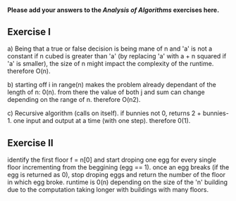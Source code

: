 #### Please add your answers to the ***Analysis of  Algorithms*** exercises here.

## Exercise I

a)  Being that a true or false decision is being mane of n and 'a' is not a constant if n cubed is greater than 'a' (by replacing 'a' with a + n squared if 'a' is smaller), the size of n might impact the complexity of the runtime. therefore O(n).

b)  starting off i in range(n) makes the problem already dependant of the length of n: 0(n). from there the value of both j and sum can change depending on the range of n. therefore O(n2).


c) Recursive algorithm (calls on itself). if bunnies not 0, returns 2 + bunnies-1. one input and output at a time (with one step). therefore 0(1). 

## Exercise II


identify the first floor f = n[0] and start droping one egg for every single floor incrementing from the beggining (egg == 1). once an egg breaks (if the egg is returned as 0), stop droping eggs and return the number of the floor in which egg broke. runtime is 0(n) depending on the size of the 'n' building due to the computation taking longer with buildings with many floors.
